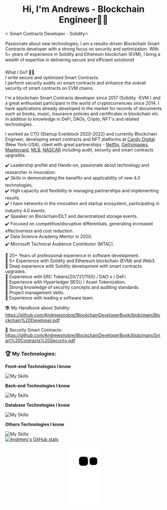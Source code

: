 <h1 align="center">Hi, I'm Andrews -  Blockchain Engineer👨‍💻</h1>

🔥 Smart Contracts Developer - Solidity🔥

Passionate about new technologies, I am a results-driven Blockchain Smart Contracts developer with a strong focus on security and optimization. With 5+ years of experience in Solidity and Ethereum blockchain (EVM), I bring a wealth of expertise in delivering secure and efficient solutions:exclamation:<br><br>
What I Do? 👨‍💻<br>
I write secure and optimized Smart Contracts.<br>
I perform security audits on smart contracts and enhance the overall security of smart contracts on EVM chains.<br>


I'm a blockchain Smart Contracts developer since 2017 (Solidity -EVM ) and a great enthusiast participant in the world of cryptocurrencies since 2014. I have applications already developed in the market for records of documents such as books, music, insurance policies and certificates in blockchain etc. in addition to knowledge in DeFi, DAOs, Cripto, NFT's and related technologies.

I worked as CTO (Startup Everblock 2020-2022) and currently Blockchain Engineer, developing smart contracts and NFT platforms at [Candy Digital](https://www.candy.com) (New York-USA), client with great partnerships - [Netflix](https://www.ledgerinsights.com/candy-partners-netflix-for-stranger-things-nfts), [Gettyimages](https://finance.yahoo.com/news/getty-images-launch-nft-marketplace-040939449.html), [Mastercard](https://www.mastercard.com/news/perspectives/2022/simple-nft-purchasing-on-nft-marketplaces), [MLB](https://www.mlb.com/news/mlb-nft-partnership-with-candy-digital-to-expand-in-2022), [NASCAR](https://www.ledgerinsights.com/candy-to-launch-nfts-with-nascar-teams/) including audit, security and smart contracts upgrades.

✔️ Leadership profile and Hands-on, passionate about technology and researcher in innovation.<br>
✔️ Skills in demonstrating the benefits and applicability of new 4.0 technologies.<br>
✔️ High capacity and flexibility in managing partnerships and implementing results.<br>
✔️ I have networks in the innovation and startup ecosystem, participating in industry 4.0 events.<br>
✔️ Speaker on Blockchain/DLT and decentralized storage events.<br>
✔️ Focused on competitive/disruptive differentials, generating increased effectiveness and cost reduction.<br>
✔️ Data Science Academy Mentor in 2020.<br>
✔️ Microsoft Technical Audience Contributor (MTAC).

🔹 20+ Years of professional experience in software development.<br>
🔹 5+ Experience with Solidity and Ethereum blockchain (EVM) and Web3.<br>
🔹 Deep experience with Solidity development with smart contracts upgrades.<br>
🔹 Experience with ERC Tokens(20/721/1155) / DAO´s / DeFi.<br>
🔹 Experience with Hyperledger BESU / Asset Tokenization.<br>
🔹 Strong knowledge of security concepts and auditing standards.<br>
🔹 Project management skills.<br>
🔹 Experience with leading a software team.<br>


📚 My Handbook about Solidity:<br>
https://github.com/Andrewsnobre/BlockchainDeveloperBook/blob/main/Blockchain%20Developer.pdf

🚨 Security Smart Contracts:<br>
https://github.com/Andrewsnobre/BlockchainDeveloperBook/blob/main/Smart%20Contracts%20Security.pdf

### 🏆 My Technologies:

**Front-end Technologies I know**

![My Skills](https://skillicons.dev/icons?i=svelte,react,nextjs,html,css,js,ts,jquery)

**Back-end Technologies I know**

![My Skills](https://skillicons.dev/icons?i=solidity,nodejs,js,ts)

**Database Technologies I know**

![My Skills](https://skillicons.dev/icons?i=mongodb,mysql,postgres,sqlserver)

**Others Technologies I know**

![My Skills](https://skillicons.dev/icons?i=docker,git,redis)<br>
[![Andrews's GitHub stats](https://github-readme-stats.vercel.app/api?username=andrewsnobre&count_private=true&show_icons=true&theme=transparent)](https://github.com/andrewsnobre/)

<p align="center">
  <img src="https://raw.githubusercontent.com/Andrewsnobre/andrewsnobre/output/github-contribution-grid-snake.svg"/>
</p>
